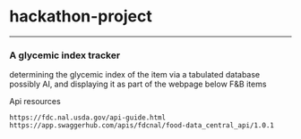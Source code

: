 # hackathon-project
---

### A glycemic index tracker 
determining the glycemic index of the item via a tabulated database possibly AI, and displaying it as part of the webpage below F&B items

Api resources
```
https://fdc.nal.usda.gov/api-guide.html
https://app.swaggerhub.com/apis/fdcnal/food-data_central_api/1.0.1
```

